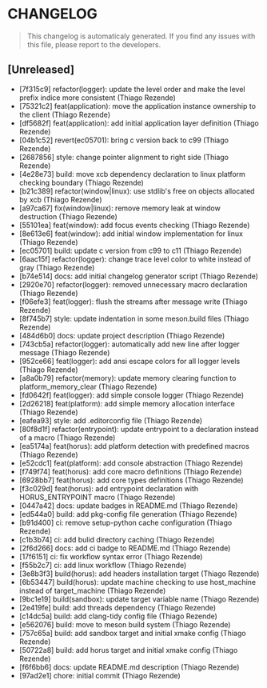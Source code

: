 # CHANGELOG
> This changelog is automaticaly generated.
> If you find any issues with this file, please report to the developers.

## [Unreleased]

 - [7f315c9] refactor(logger): update the level order and make the level prefix indice more consistent (Thiago Rezende)
 - [75321c2] feat(application): move the application instance ownership to the client (Thiago Rezende)
 - [df5682f] feat(application): add initial application layer definition (Thiago Rezende)
 - [04b1c52] revert(ec05701): bring c version back to c99 (Thiago Rezende)
 - [2687856] style: change pointer alignment to right side (Thiago Rezende)
 - [4e28e73] build: move xcb dependency declaration to linux platform checking boundary (Thiago Rezende)
 - [b21c389] refactor(window|linux): use stdlib's free on objects allocated by xcb (Thiago Rezende)
 - [a97ca67] fix(window|linux): remove memory leak at window destruction (Thiago Rezende)
 - [55101ea] feat(window): add focus events checking (Thiago Rezende)
 - [8e613e6] feat(window): add initial window implementation for linux (Thiago Rezende)
 - [ec05701] build: update c version from c99 to c11 (Thiago Rezende)
 - [6aac15f] refactor(logger): change trace level color to white instead of gray (Thiago Rezende)
 - [b74e514] docs: add initial changelog generator script (Thiago Rezende)
 - [2920e70] refactor(logger): removed unnecessary macro declaration (Thiago Rezende)
 - [f06efe3] feat(logger): flush the streams after message write (Thiago Rezende)
 - [8f745b7] style: update indentation in some meson.build files (Thiago Rezende)
 - [484d6b0] docs: update project description (Thiago Rezende)
 - [743cb5a] refactor(logger): automatically add new line after logger message (Thiago Rezende)
 - [952ce66] feat(logger): add ansi escape colors for all logger levels (Thiago Rezende)
 - [a8a0b79] refactor(memory): update memory clearing function to platform_memory_clear (Thiago Rezende)
 - [fd0642f] feat(logger): add simple console logger (Thiago Rezende)
 - [2d26218] feat(platform): add simple memory allocation interface (Thiago Rezende)
 - [eafea93] style: add .editorconfig file (Thiago Rezende)
 - [80f8d1f] refactor(entrypoint): update entrypoint to a declaration instead of a macro (Thiago Rezende)
 - [ea5174a] feat(horus): add platform detection with predefined macros (Thiago Rezende)
 - [e52cdc1] feat(platform): add console abstraction (Thiago Rezende)
 - [f749f74] feat(horus): add core macro definitions (Thiago Rezende)
 - [6928bb7] feat(horus): add core types definitions (Thiago Rezende)
 - [f3c029d] feat(horus): add entrypoint declaration with HORUS_ENTRYPOINT macro (Thiago Rezende)
 - [0447a42] docs: update badges in README.md (Thiago Rezende)
 - [ed544a0] build: add pkg-config file generation (Thiago Rezende)
 - [b91d400] ci: remove setup-python cache configuration (Thiago Rezende)
 - [c1b3b74] ci: add bulid directory caching (Thiago Rezende)
 - [2f6d266] docs: add ci badge to README.md (Thiago Rezende)
 - [17f6151] ci: fix workflow syntax error (Thiago Rezende)
 - [f55b2c7] ci: add linux workflow (Thiago Rezende)
 - [3e8b3f3] build(horus): add headers installation target (Thiago Rezende)
 - [6b53447] build(horus): update machine checking to use host_machine instead of target_machine (Thiago Rezende)
 - [9bc1e19] build(sandbox): update target variable name (Thiago Rezende)
 - [2e419fe] build: add threads dependency (Thiago Rezende)
 - [c14dc5a] build: add clang-tidy config file (Thiago Rezende)
 - [e562076] build: move to meson build system (Thiago Rezende)
 - [757c65a] build: add sandbox target and initial xmake config (Thiago Rezende)
 - [50722a8] build: add horus target and initial xmake config (Thiago Rezende)
 - [f6f6bb6] docs: update README.md description (Thiago Rezende)
 - [97ad2e1] chore: initial commit (Thiago Rezende)
